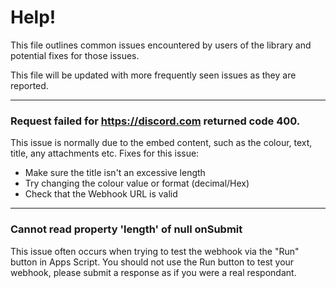 # Help!
This file outlines common issues encountered by users of the library and potential fixes for those issues.

This file will be updated with more frequently seen issues as they are reported.

---

### Request failed for https://discord.com returned code 400.
This issue is normally due to the embed content, such as the colour, text, title, any attachments etc.
Fixes for this issue:
- Make sure the title isn't an excessive length
- Try changing the colour value or format (decimal/Hex) 
- Check that the Webhook URL is valid
 
---
 
### Cannot read property 'length' of null onSubmit
This issue often occurs when trying to test the webhook via the "Run" button in Apps Script. 
You should not use the Run button to test your webhook, please submit a response as if you were a real respondant.
